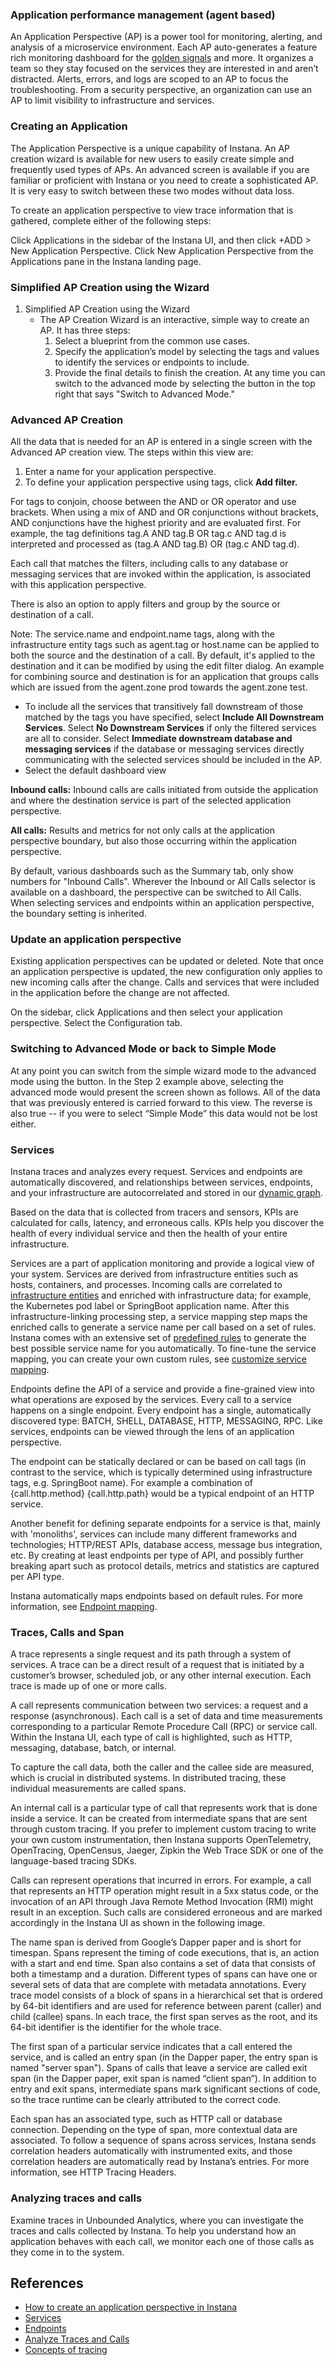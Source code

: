 ### Application performance management (agent based)

An Application Perspective (AP) is a power tool for monitoring, alerting, and analysis of a microservice environment. Each AP auto-generates a feature rich monitoring dashboard for the [golden signals](https://sre.google/sre-book/monitoring-distributed-systems/#xref_monitoring_golden-signals) and more. It organizes a team so they stay focused on the services they are interested in and aren’t distracted. Alerts, errors, and logs are scoped to an AP to focus the troubleshooting. From a security perspective, an organization can use an AP to limit visibility to infrastructure and services.

### Creating an Application

The Application Perspective is a unique capability of Instana. An AP creation wizard is       available for new users to easily create simple and frequently used types of APs. An advanced screen is available if you are familiar or proficient with Instana or you need to create a sophisticated AP. It is very easy to switch between these two modes without data loss.

To create an application perspective to view trace information that is gathered, complete either of the following steps:

Click Applications in the sidebar of the Instana UI, and then click +ADD > New Application Perspective.
Click New Application Perspective from the Applications pane in the Instana landing page.

### Simplified AP Creation using the Wizard

1. Simplified AP Creation using the Wizard
    * The AP Creation Wizard is an interactive, simple way to create an AP. It has three steps:
        1. Select a blueprint from the common use cases.
        2. Specify the application’s model by selecting the tags and values to identify the services or endpoints to include.
        3. Provide the final details to finish the creation.
    At any time you can switch to the advanced mode by selecting the button in the top right that says "Switch to Advanced Mode."

### Advanced AP Creation

All the data that is needed for an AP is entered in a single screen with the Advanced AP creation view. The steps within this view are:

1.  Enter a name for your application perspective.
2.  To define your application perspective using tags, click **Add filter.**

For tags to conjoin, choose between the AND or OR operator and use brackets. When using a mix of AND and OR conjunctions without brackets, AND conjunctions have the highest priority and are evaluated first. For example, the tag definitions tag.A AND tag.B OR tag.c AND tag.d is interpreted and processed as (tag.A AND tag.B) OR (tag.c AND tag.d).

Each call that matches the filters, including calls to any database or messaging services that are invoked within the application, is associated with this application perspective.

There is also an option to apply filters and group by the source or destination of a call.

Note: The service.name and endpoint.name tags, along with the infrastructure entity tags such as agent.tag or host.name can be applied to both the source and the destination of a call. By default, it's applied to the destination and it can be modified by using the edit filter dialog. An example for combining source and destination is for an application that groups calls which are issued from the agent.zone prod towards the agent.zone test.

* To include all the services that transitively fall downstream of those matched by the tags  you have specified, select **Include All Downstream Services**. Select **No Downstream Services** if only the filtered services are all to consider. Select **Immediate downstream database and messaging services** if the database or messaging services directly communicating with the selected services should be included in the AP.
* Select the default dashboard view

**Inbound calls:** Inbound calls are calls initiated from outside the application and where the destination service is part of the selected application perspective.

**All calls:** Results and metrics for not only calls at the application perspective boundary, but also those occurring within the application perspective.

By default, various dashboards such as the Summary tab, only show numbers for "Inbound Calls". Wherever the Inbound or All Calls selector is available on a dashboard, the perspective can be switched to All Calls. When selecting services and endpoints within an application perspective, the boundary setting is inherited.    

### Update an application perspective

Existing application perspectives can be updated or deleted. Note that once an application perspective is updated, the new configuration only applies to new incoming calls after the change. Calls and services that were included in the application before the change are not affected.

On the sidebar, click Applications and then select your application perspective.
Select the Configuration tab.

### Switching to Advanced Mode or back to Simple Mode

At any point you can switch from the simple wizard mode to the advanced mode using the button. In the Step 2 example above, selecting the advanced mode would present the screen shown as follows. All of the data that was previously entered is carried forward to this view. The reverse is also true -- if you were to select “Simple Mode” this data would not be lost either.

### Services

Instana traces and analyzes every request. Services and endpoints are automatically discovered, and relationships between services, endpoints, and your infrastructure are autocorrelated and stored in our [dynamic graph](https://www.ibm.com/docs/en/instana-observability/current?topic=instana-leveraging-dynamic-graph).

Based on the data that is collected from tracers and sensors, KPIs are calculated for calls, latency, and erroneous calls. KPIs help you discover the health of every individual service and then the health of your entire infrastructure.

Services are a part of application monitoring and provide a logical view of your system. Services are derived from infrastructure entities such as hosts, containers, and processes. Incoming calls are correlated to [infrastructure entities](https://www.ibm.com/docs/en/instana-observability/current?topic=applications-infrastructure-correlation) and enriched with infrastructure data; for example, the Kubernetes pod label or SpringBoot application name. After this infrastructure-linking processing step, a service mapping step maps the enriched calls to generate a service name per call based on a set of rules. Instana comes with an extensive set of [predefined rules](https://www.ibm.com/docs/en/instana-observability/current?topic=applications-services#predefined-rules) to generate the best possible service name for you automatically. To fine-tune the service mapping, you can create your own custom rules, see [customize service mapping](https://www.ibm.com/docs/en/instana-observability/current?topic=applications-services#customize-service-mapping).


Endpoints define the API of a service and provide a fine-grained view into what operations are exposed by the services. Every call to a service happens on a single endpoint. Every endpoint has a single, automatically discovered type: BATCH, SHELL, DATABASE, HTTP, MESSAGING, RPC. Like services, endpoints can be viewed through the lens of an application perspective.

The endpoint can be statically declared or can be based on call tags (in contrast to the service, which is typically determined using infrastructure tags, e.g. SpringBoot name). For example a combination of {call.http.method} {call.http.path} would be a typical endpoint of an HTTP service.

Another benefit for defining separate endpoints for a service is that, mainly with 'monoliths', services can include many different frameworks and technologies; HTTP/REST APIs, database access, message bus integration, etc. By creating at least endpoints per type of API, and possibly further breaking apart such as protocol details, metrics and statistics are captured per API type.

Instana automatically maps endpoints based on default rules. For more information, see [Endpoint mapping](https://www.ibm.com/docs/en/instana-observability/current?topic=applications-endpoints#endpoint-mapping).

### Traces, Calls and Span

A trace represents a single request and its path through a system of services. A trace can be a direct result of a request that is initiated by a customer’s browser, scheduled job, or any other internal execution. Each trace is made up of one or more calls.

A call represents communication between two services: a request and a response (asynchronous). Each call is a set of data and time measurements corresponding to a particular Remote Procedure Call (RPC) or service call. Within the Instana UI, each type of call is highlighted, such as HTTP, messaging, database, batch, or internal.

To capture the call data, both the caller and the callee side are measured, which is crucial in distributed systems. In distributed tracing, these individual measurements are called spans.

An internal call is a particular type of call that represents work that is done inside a service. It can be created from intermediate spans that are sent through custom tracing. If you prefer to implement custom tracing to write your own custom instrumentation, then Instana supports OpenTelemetry, OpenTracing, OpenCensus, Jaeger, Zipkin the Web Trace SDK or one of the language-based tracing SDKs.

Calls can represent operations that incurred in errors. For example, a call that represents an HTTP operation might result in a 5xx status code, or the invocation of an API through Java Remote Method Invocation (RMI) might result in an exception. Such calls are considered erroneous and are marked accordingly in the Instana UI as shown in the following image.

The name span is derived from Google’s Dapper paper and is short for timespan. Spans represent the timing of code executions, that is, an action with a start and end time. Span also contains a set of data that consists of both a timestamp and a duration. Different types of spans can have one or several sets of data that are complete with metadata annotations. Every trace model consists of a block of spans in a hierarchical set that is ordered by 64-bit identifiers and are used for reference between parent (caller) and child (callee) spans. In each trace, the first span serves as the root, and its 64-bit identifier is the identifier for the whole trace.

The first span of a particular service indicates that a call entered the service, and is called an entry span (in the Dapper paper, the entry span is named "server span"). Spans of calls that leave a service are called exit span (in the Dapper paper, exit span is named “client span”). In addition to entry and exit spans, intermediate spans mark significant sections of code, so the trace runtime can be clearly attributed to the correct code.

Each span has an associated type, such as HTTP call or database connection. Depending on the type of span, more contextual data are associated. To follow a sequence of spans across services, Instana sends correlation headers automatically with instrumented exits, and those correlation headers are automatically read by Instana’s entries. For more information, see HTTP Tracing Headers.

### Analyzing traces and calls

Examine traces in Unbounded Analytics, where you can investigate the traces and calls collected by Instana. To help you understand how an application behaves with each call, we monitor each one of those calls as they come in to the system.



## References

- [How to create an application perspective in Instana](https://www.ibm.com/docs/en/instana-observability/current?topic=applications-application-perspectives)
- [Services](https://www.ibm.com/docs/en/instana-observability/current?topic=applications-services)
- [Endpoints](https://www.ibm.com/docs/en/instana-observability/current?topic=applications-endpoints#endpoint-mapping)
- [Analyze Traces and Calls](https://www.ibm.com/docs/en/instana-observability/current?topic=applications-analyzing-traces-calls)
- [Concepts of tracing](https://www.ibm.com/docs/en/instana-observability/current?topic=monitoring-traces)
